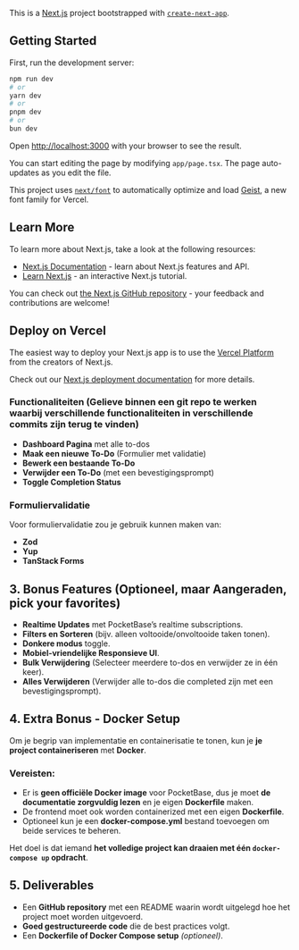 This is a [Next.js](https://nextjs.org) project bootstrapped with [`create-next-app`](https://nextjs.org/docs/app/api-reference/cli/create-next-app).

## Getting Started

First, run the development server:

```bash
npm run dev
# or
yarn dev
# or
pnpm dev
# or
bun dev
```

Open [http://localhost:3000](http://localhost:3000) with your browser to see the result.

You can start editing the page by modifying `app/page.tsx`. The page auto-updates as you edit the file.

This project uses [`next/font`](https://nextjs.org/docs/app/building-your-application/optimizing/fonts) to automatically optimize and load [Geist](https://vercel.com/font), a new font family for Vercel.

## Learn More

To learn more about Next.js, take a look at the following resources:

- [Next.js Documentation](https://nextjs.org/docs) - learn about Next.js features and API.
- [Learn Next.js](https://nextjs.org/learn) - an interactive Next.js tutorial.

You can check out [the Next.js GitHub repository](https://github.com/vercel/next.js) - your feedback and contributions are welcome!

## Deploy on Vercel

The easiest way to deploy your Next.js app is to use the [Vercel Platform](https://vercel.com/new?utm_medium=default-template&filter=next.js&utm_source=create-next-app&utm_campaign=create-next-app-readme) from the creators of Next.js.

Check out our [Next.js deployment documentation](https://nextjs.org/docs/app/building-your-application/deploying) for more details.

### Functionaliteiten (Gelieve binnen een git repo te werken waarbij verschillende functionaliteiten in verschillende commits zijn terug te vinden)
- **Dashboard Pagina** met alle to-dos
- **Maak een nieuwe To-Do** (Formulier met validatie)
- **Bewerk een bestaande To-Do**
- **Verwijder een To-Do** (met een bevestigingsprompt)
- **Toggle Completion Status**

### Formuliervalidatie
Voor formuliervalidatie zou je gebruik kunnen maken van:
- **Zod**
- **Yup**
- **TanStack Forms**

## 3. Bonus Features (Optioneel, maar Aangeraden, pick your favorites)

- **Realtime Updates** met PocketBase’s realtime subscriptions.
- **Filters en Sorteren** (bijv. alleen voltooide/onvoltooide taken tonen).
- **Donkere modus** toggle.
- **Mobiel-vriendelijke Responsieve UI**.
- **Bulk Verwijdering** (Selecteer meerdere to-dos en verwijder ze in één keer).
- **Alles Verwijderen** (Verwijder alle to-dos die completed zijn met een bevestigingsprompt).

## 4. Extra Bonus - Docker Setup

Om je begrip van implementatie en containerisatie te tonen, kun je **je project containeriseren** met **Docker**.

### Vereisten:
- Er is **geen officiële Docker image** voor PocketBase, dus je moet **de documentatie zorgvuldig lezen** en je eigen **Dockerfile** maken.
- De frontend moet ook worden containerized met een eigen **Dockerfile**.
- Optioneel kun je een **docker-compose.yml** bestand toevoegen om beide services te beheren.

Het doel is dat iemand **het volledige project kan draaien met één `docker-compose up` opdracht**.

## 5. Deliverables

- Een **GitHub repository** met een README waarin wordt uitgelegd hoe het project moet worden uitgevoerd.
- **Goed gestructureerde code** die de best practices volgt.
- Een **Dockerfile of Docker Compose setup** _(optioneel)_.